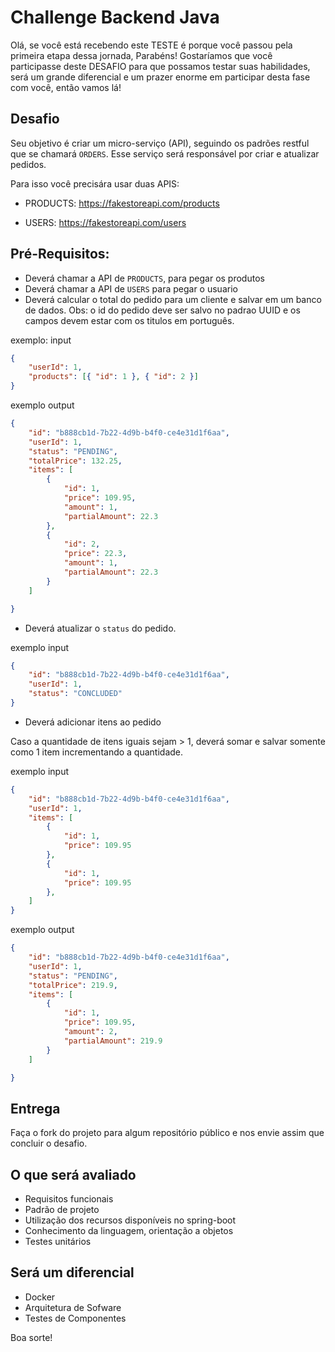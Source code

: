 
# Challenge Backend Java

Olá, se você está recebendo este TESTE é porque você passou pela primeira etapa dessa jornada, Parabéns! Gostaríamos que você participasse deste DESAFIO para que possamos testar suas habilidades, será um grande diferencial e um prazer enorme em participar desta fase com você, então vamos lá!

## Desafio

Seu objetivo é criar um micro-serviço (API), seguindo os padrões restful que se chamará `ORDERS`. Esse serviço será responsável por criar e atualizar pedidos. 

Para isso você precisára usar duas APIS:

- PRODUCTS: https://fakestoreapi.com/products

- USERS: https://fakestoreapi.com/users

## Pré-Requisitos:

- Deverá chamar a API de `PRODUCTS`, para pegar os produtos
- Deverá chamar a API de `USERS` para pegar o usuario 
- Deverá calcular o total do pedido para um cliente e salvar em um banco de dados.
Obs: o id do pedido deve ser salvo no padrao UUID e os campos devem estar com os titulos em português.


exemplo: input
```json
{
    "userId": 1,
    "products": [{ "id": 1 }, { "id": 2 }]
}
```

exemplo output
```json
{
    "id": "b888cb1d-7b22-4d9b-b4f0-ce4e31d1f6aa",
    "userId": 1,
    "status": "PENDING",
    "totalPrice": 132.25,
    "items": [
        {
            "id": 1,
            "price": 109.95,
            "amount": 1,
            "partialAmount": 22.3
        },
        {
            "id": 2,
            "price": 22.3,
            "amount": 1,
            "partialAmount": 22.3
        }
    ]

}
```

- Deverá atualizar o `status` do pedido.

exemplo input

```json
{
    "id": "b888cb1d-7b22-4d9b-b4f0-ce4e31d1f6aa",
    "userId": 1,
    "status": "CONCLUDED"
}
```

- Deverá adicionar itens ao pedido

Caso a quantidade de itens iguais sejam > 1, deverá somar e salvar somente como 1 item incrementando a quantidade.

exemplo input

```json
{
    "id": "b888cb1d-7b22-4d9b-b4f0-ce4e31d1f6aa",
    "userId": 1,
    "items": [
        {
            "id": 1,
            "price": 109.95
        },
        {
            "id": 1,
            "price": 109.95
        },
    ]
}
```

exemplo output
```json
{
    "id": "b888cb1d-7b22-4d9b-b4f0-ce4e31d1f6aa",
    "userId": 1,
    "status": "PENDING",
    "totalPrice": 219.9,
    "items": [
        {
            "id": 1,
            "price": 109.95,
            "amount": 2,
            "partialAmount": 219.9
        }
    ]

}
```

## Entrega

Faça o fork do projeto para algum repositório público e nos envie assim que concluir o desafio.

## O que será avaliado
- Requisitos funcionais
- Padrão de projeto
- Utilização dos recursos disponíveis no spring-boot
- Conhecimento da linguagem, orientação a objetos
- Testes unitários

## Será um diferencial

- Docker
- Arquitetura de Sofware
- Testes de Componentes



Boa sorte!
